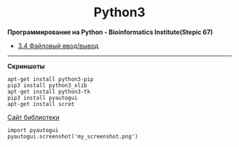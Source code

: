<h1 align="center">Python3</h1>

**Программирование на Python - Bioinformatics Institute(Stepic 67)**


+ [3.4 Файловый ввод/вывод](https://github.com/LLlKuIIeP/Python3/tree/master/stepic-67/module_3/lesson_4)

___




**Скриншоты**
```
apt-get install python3-pip
pip3 install python3_xlib
apt-get install python3-tk
pip3 install pyautogui
apt-get install scrot
```
[Сайт библиотеки](http://pyautogui.readthedocs.io/en/latest/screenshot.html)

```
import pyautogui
pyautogui.screenshot('my_screenshot.png')
```

